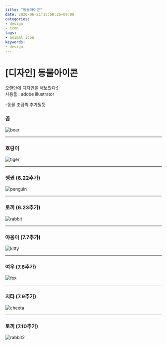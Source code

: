 ```yaml
---
title: "동물아이콘"
date: 2020-06-21T15:50:26+09:00
categories:
- design
- icon
tags:
- animal icon
keywords:
- design
---
```


<!--more-->
# [디자인] 동물아이콘


오랜만에 디자인을 해보았다:)   
사용툴 : adobe illustrator


-동물 조금씩 추가될듯



 ### 곰
![bear](https://user-images.githubusercontent.com/28701069/85218972-9dce3200-b3da-11ea-9f13-f4ccc3154357.png)

------------------

 ### 호랑이
![tiger](https://user-images.githubusercontent.com/28701069/85218973-9eff5f00-b3da-11ea-8b1e-919af576b445.png)

------------------

### 팽귄 (6.22추가)
![penguin](https://user-images.githubusercontent.com/28701069/85279422-59699180-b4c1-11ea-880d-d41efa67e1b5.png)


------------------

### 토끼 (6.23추가)   
![rabbit](https://user-images.githubusercontent.com/28701069/85385584-71065000-b57d-11ea-8b8a-610c6b4d9c97.png)


------------------

### 야옹이 (7.7추가)   
![kitty](https://user-images.githubusercontent.com/28701069/86769714-88b7fb00-c08a-11ea-90fa-ab7f673c6a66.png)

------------------

### 여우 (7.8추가)  
![fox](https://user-images.githubusercontent.com/28701069/86911221-ea916700-c155-11ea-849c-04289e8dbd99.png)

------------------

### 치타 (7.9추가)  
![cheeta](https://user-images.githubusercontent.com/28701069/87555959-0d40f400-c6f1-11ea-840f-1f0eca5a40e9.png)


------------------

### 토끼 (7.10추가)  
![rabbit2](https://user-images.githubusercontent.com/28701069/87163307-19e4d700-c302-11ea-90be-c972826770cc.png)
